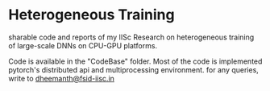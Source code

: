 # Heterogeneous Training 
sharable code and reports of my IISc Research on heterogeneous training of large-scale DNNs on CPU-GPU platforms.

Code is available in the "CodeBase" folder. Most of the code is implemented pytorch's distributed api and multiprocessing environment. for any queries, write to dheemanth@fsid-iisc.in 
